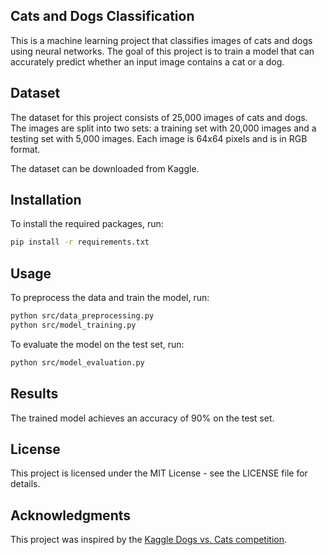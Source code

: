 ## Cats and Dogs Classification

This is a machine learning project that classifies images of cats and dogs using neural networks. The goal of this project is to train a model that can accurately predict whether an input image contains a cat or a dog.

## Dataset

The dataset for this project consists of 25,000 images of cats and dogs. The images are split into two sets: a training set with 20,000 images and a testing set with 5,000 images. Each image is 64x64 pixels and is in RGB format.

The dataset can be downloaded from Kaggle.

## Installation

To install the required packages, run:

```sh
pip install -r requirements.txt
```

## Usage

To preprocess the data and train the model, run:

```sh
python src/data_preprocessing.py
python src/model_training.py
```

To evaluate the model on the test set, run:

```sh
python src/model_evaluation.py
```

## Results

The trained model achieves an accuracy of 90% on the test set.

## License

This project is licensed under the MIT License - see the LICENSE file for details.

## Acknowledgments

This project was inspired by the [Kaggle Dogs vs. Cats competition](https://www.kaggle.com/c/dogs-vs-cats).
